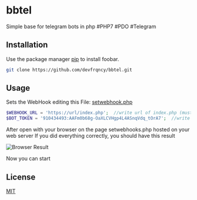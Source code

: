 # bbtel
Simple base for telegram bots in php
#PHP7 #PDO #Telegram

## Installation

Use the package manager [pip](https://pip.pypa.io/en/stable/) to install foobar.

```bash
git clone https://github.com/devfrqncy/bbtel.git
```

## Usage

Sets the WebHook editing this File: [setwebhook.php](https://github.com/devfrqncy/bbtel/blob/master/setwebhook.php)
```php
$WEBHOOK_URL = 'https://url/index.php';  //write url of index.php (must be HTTPS)
$BOT_TOKEN = '910434493:AAFm0b68g-OaXLCVHgp4L4ASnqVdq_tOrA7';  //write your bot token
```
After open with your browser on the page setwebhooks.php hosted on your web server
If you did everything correctly, you should have this result


![Browser Result](https://xpcommunity.it/bot/bbtel/img/setwebhook.PNG)

Now you can start


## License
[MIT](https://choosealicense.com/licenses/mit/)
